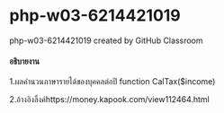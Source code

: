 # php-w03-6214421019
php-w03-6214421019 created by GitHub Classroom
<h4>อธิบายงาน</h4>
<p>1.ผลคำนวนภาษารายได้ของบุคคลต่อปี function CalTax($income)</p>
<p>2.อ้างอิงลิ้งค์https://money.kapook.com/view112464.html </p>
